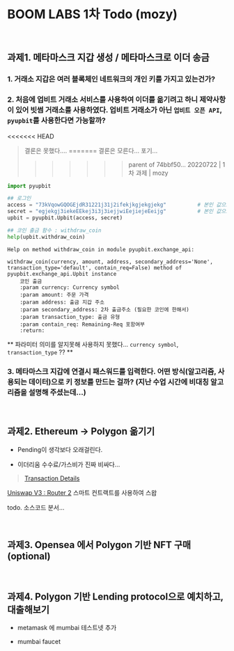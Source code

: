 # BOOM LABS 1차 Todo (mozy)

<br />

## 과제1. 메타마스크 지갑 생성 / 메타마스크로 이더 송금

### 1. 거래소 지갑은 여러 블록체인 네트워크의 개인 키를 가지고 있는건가?

### 2. 처음에 업비트 거래소 서비스를 사용하여 이더를 옮기려고 하니 제약사항이 있어 빗썸 거래소를 사용하였다. 업비트 거래소가 아닌 `업비트 오픈 API`, `pyupbit`를 사용한다면 가능할까?

<<<<<<< HEAD
> 결론은 못했다....
=======
> 결론은 모른다... 포기...
>>>>>>> parent of 74bbf50... 20220722 | 1차 과제 | mozy

```python
import pyupbit

## 로그인
access = "73kVqowGQOGEjdR31221j31j2ifekjkgjekgjekg"          # 본인 값으로 변경
secret = "egjekgj3iekeEEkej3i3j3iejjwiEejiejeEeijg"          # 본인 값으로 변경
upbit = pyupbit.Upbit(access, secret)
```
```python
## 코인 출금 함수 : withdraw_coin
help(upbit.withdraw_coin)
```
```
Help on method withdraw_coin in module pyupbit.exchange_api:

withdraw_coin(currency, amount, address, secondary_address='None', transaction_type='default', contain_req=False) method of pyupbit.exchange_api.Upbit instance
    코인 출금
    :param currency: Currency symbol
    :param amount: 주문 가격
    :param address: 출금 지갑 주소
    :param secondary_address: 2차 출금주소 (필요한 코인에 한해서)
    :param transaction_type: 출금 유형
    :param contain_req: Remaining-Req 포함여부
    :return:
```
** 파라미터 의미를 알지못해 사용하지 못했다... `currency symbol`, `transaction_type` ?? **
### 3. 메타마스크 지갑에 연결시 패스워드를 입력한다. 어떤 방식(알고리즘, 사용되는 데이터)으로 키 정보를 만드는 걸까? (지난 수업 시간에 비대칭 알고리즘을 설명해 주셨는데...)

<br />

## 과제2. Ethereum → Polygon 옮기기

* Pending이 생각보다 오래걸린다.

* 이더리움 수수료/가스비가 진짜 비싸다...

> [Transaction Details](https://etherscan.io/tx/0x1833bb8418aa8111d7e9a8dd2f40c03356ea9e8cc001292dab783ab03f037a56)

[Uniswap V3 : Router 2](https://etherscan.io/address/0x68b3465833fb72a70ecdf485e0e4c7bd8665fc45) 스마트 컨트랙트를 사용하여 스왑

todo. 소스코드 분서...

<br />

## 과제3. Opensea 에서 Polygon 기반 NFT 구매 (optional)

<br />

## 과제4. Polygon 기반 Lending protocol으로 예치하고, 대출해보기

* metamask 에 mumbai 테스트넷 추가

* mumbai faucet
